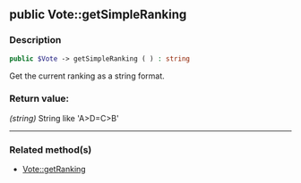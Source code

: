 ## public Vote::getSimpleRanking

### Description    

```php
public $Vote -> getSimpleRanking ( ) : string
```

Get the current ranking as a string format.
    

### Return value:   

*(string)* String like 'A>D=C>B'


---------------------------------------

### Related method(s)      

* [Vote::getRanking](../Vote%20Class/public%20Vote--getRanking.md)    
